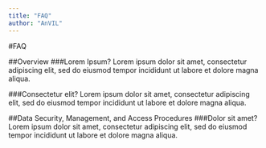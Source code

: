 ```yaml
---
title: "FAQ"
author: "AnVIL"
---
```


#FAQ

##Overview
###Lorem Ipsum?
Lorem ipsum dolor sit amet, consectetur adipiscing elit, sed do eiusmod tempor incididunt ut labore et dolore magna aliqua.

###Consectetur elit?
Lorem ipsum dolor sit amet, consectetur adipiscing elit, sed do eiusmod tempor incididunt ut labore et dolore magna aliqua.

##Data Security, Management, and Access Procedures
###Dolor sit amet?
Lorem ipsum dolor sit amet, consectetur adipiscing elit, sed do eiusmod tempor incididunt ut labore et dolore magna aliqua.

